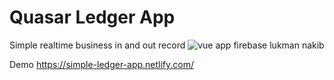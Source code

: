 # Quasar Ledger App
 Simple realtime business in and out record 
 ![vue app firebase lukman nakib](https://i.ibb.co/qnBmVQg/91011420-314010209576235-9439723936284672-n.jpg)

Demo https://simple-ledger-app.netlify.com/
 

 
